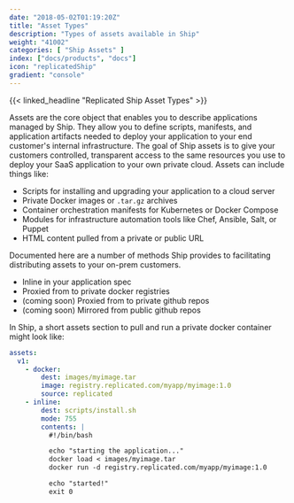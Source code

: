 ```yaml
---
date: "2018-05-02T01:19:20Z"
title: "Asset Types"
description: "Types of assets available in Ship"
weight: "41002"
categories: [ "Ship Assets" ]
index: ["docs/products", "docs"]
icon: "replicatedShip"
gradient: "console"
---
```


{{< linked_headline "Replicated Ship Asset Types" >}}

Assets are the core object that enables you to describe applications managed by Ship. They allow you to define scripts, manifests, and application artifacts needed to deploy your application to your end customer's internal infrastructure. The goal of Ship assets is to give your customers controlled, transparent access to the same resources you use to deploy your SaaS application to your own private cloud. Assets can include things like:

- Scripts for installing and upgrading your application to a cloud server
- Private Docker images or `.tar.gz` archives
- Container orchestration manifests for Kubernetes or Docker Compose
- Modules for infrastructure automation tools like Chef, Ansible, Salt, or Puppet
- HTML content pulled from a private or public URL

Documented here are a number of methods Ship provides to facilitating distributing assets to your on-prem customers.

- Inline in your application spec
- Proxied from to private docker registries
- (coming soon) Proxied from to private github repos
- (coming soon) Mirrored from public github repos

In Ship, a short assets section to pull and run a private docker container might look like:

```yaml
assets:
  v1:
    - docker:
        dest: images/myimage.tar
        image: registry.replicated.com/myapp/myimage:1.0
        source: replicated
    - inline:
        dest: scripts/install.sh
        mode: 755
        contents: |
          #!/bin/bash

          echo "starting the application..."
          docker load < images/myimage.tar
          docker run -d registry.replicated.com/myapp/myimage:1.0

          echo "started!"
          exit 0
```
